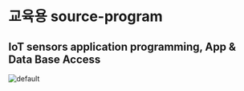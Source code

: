 # 교육용 source-program
## IoT sensors application programming, App & Data Base Access

![default](https://user-images.githubusercontent.com/24461729/53863606-f5059300-402d-11e9-88f3-8a3bcabc3f40.PNG)
